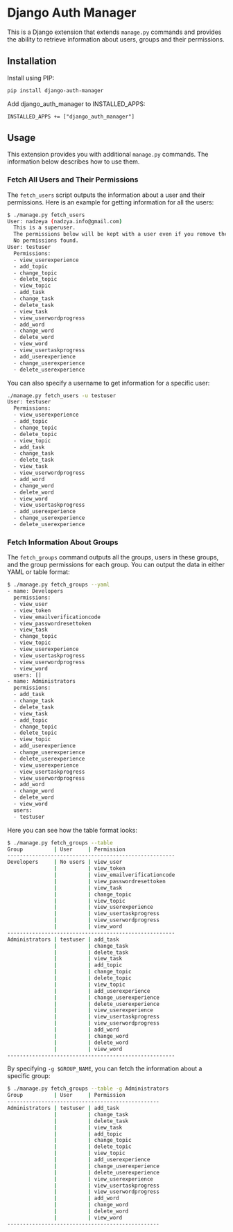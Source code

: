 # Django Auth Manager

This is a Django extension that extends `manage.py` commands and provides the ability to retrieve information about users, groups and their permissions.

## Installation

Install using PIP:

```bash
pip install django-auth-manager
```

Add django\_auth\_manager to INSTALLED\_APPS:

```
INSTALLED_APPS += ["django_auth_manager"]
```

## Usage

This extension provides you with additional `manage.py` commands. The information below describes how to use them.

### Fetch All Users and Their Permissions

The `fetch_users` script outputs the information about a user and their permissions. Here is an example for getting information for all the users:

```bash
$ ./manage.py fetch_users
User: nadzeya (nadzya.info@gmail.com)
  This is a superuser.
  The permissions below will be kept with a user even if you remove the superuser bit from their account.
  No permissions found.
User: testuser
  Permissions:
  - view_userexperience
  - add_topic
  - change_topic
  - delete_topic
  - view_topic
  - add_task
  - change_task
  - delete_task
  - view_task
  - view_userwordprogress
  - add_word
  - change_word
  - delete_word
  - view_word
  - view_usertaskprogress
  - add_userexperience
  - change_userexperience
  - delete_userexperience
```

You can also specify a username to get information for a specific user:

```bash
./manage.py fetch_users -u testuser
User: testuser
  Permissions:
  - view_userexperience
  - add_topic
  - change_topic
  - delete_topic
  - view_topic
  - add_task
  - change_task
  - delete_task
  - view_task
  - view_userwordprogress
  - add_word
  - change_word
  - delete_word
  - view_word
  - view_usertaskprogress
  - add_userexperience
  - change_userexperience
  - delete_userexperience
```


### Fetch Information About Groups

The `fetch_groups` command outputs all the groups, users in these groups, and the group permissions for each group. You can output the data in either YAML or table format:

```bash
$ ./manage.py fetch_groups --yaml
- name: Developers
  permissions:
  - view_user
  - view_token
  - view_emailverificationcode
  - view_passwordresettoken
  - view_task
  - change_topic
  - view_topic
  - view_userexperience
  - view_usertaskprogress
  - view_userwordprogress
  - view_word
  users: []
- name: Administrators
  permissions:
  - add_task
  - change_task
  - delete_task
  - view_task
  - add_topic
  - change_topic
  - delete_topic
  - view_topic
  - add_userexperience
  - change_userexperience
  - delete_userexperience
  - view_userexperience
  - view_usertaskprogress
  - view_userwordprogress
  - add_word
  - change_word
  - delete_word
  - view_word
  users:
  - testuser
```

Here you can see how the table format looks:

```bash
$ ./manage.py fetch_groups --table
Group          | User     | Permission                
------------------------------------------------------
Developers     | No users | view_user                 
               |          | view_token                
               |          | view_emailverificationcode
               |          | view_passwordresettoken   
               |          | view_task                 
               |          | change_topic              
               |          | view_topic                
               |          | view_userexperience       
               |          | view_usertaskprogress     
               |          | view_userwordprogress     
               |          | view_word                 
------------------------------------------------------
Administrators | testuser | add_task                  
               |          | change_task               
               |          | delete_task               
               |          | view_task                 
               |          | add_topic                 
               |          | change_topic              
               |          | delete_topic              
               |          | view_topic                
               |          | add_userexperience        
               |          | change_userexperience     
               |          | delete_userexperience     
               |          | view_userexperience       
               |          | view_usertaskprogress     
               |          | view_userwordprogress     
               |          | add_word                  
               |          | change_word               
               |          | delete_word               
               |          | view_word                 
------------------------------------------------------
```

By specifying `-g $GROUP_NAME`, you can fetch the information about a specific group:

```bash
$ ./manage.py fetch_groups --table -g Administrators
Group          | User     | Permission           
-------------------------------------------------
Administrators | testuser | add_task             
               |          | change_task          
               |          | delete_task          
               |          | view_task            
               |          | add_topic            
               |          | change_topic         
               |          | delete_topic         
               |          | view_topic           
               |          | add_userexperience   
               |          | change_userexperience
               |          | delete_userexperience
               |          | view_userexperience  
               |          | view_usertaskprogress
               |          | view_userwordprogress
               |          | add_word             
               |          | change_word          
               |          | delete_word          
               |          | view_word            
-------------------------------------------------
```
